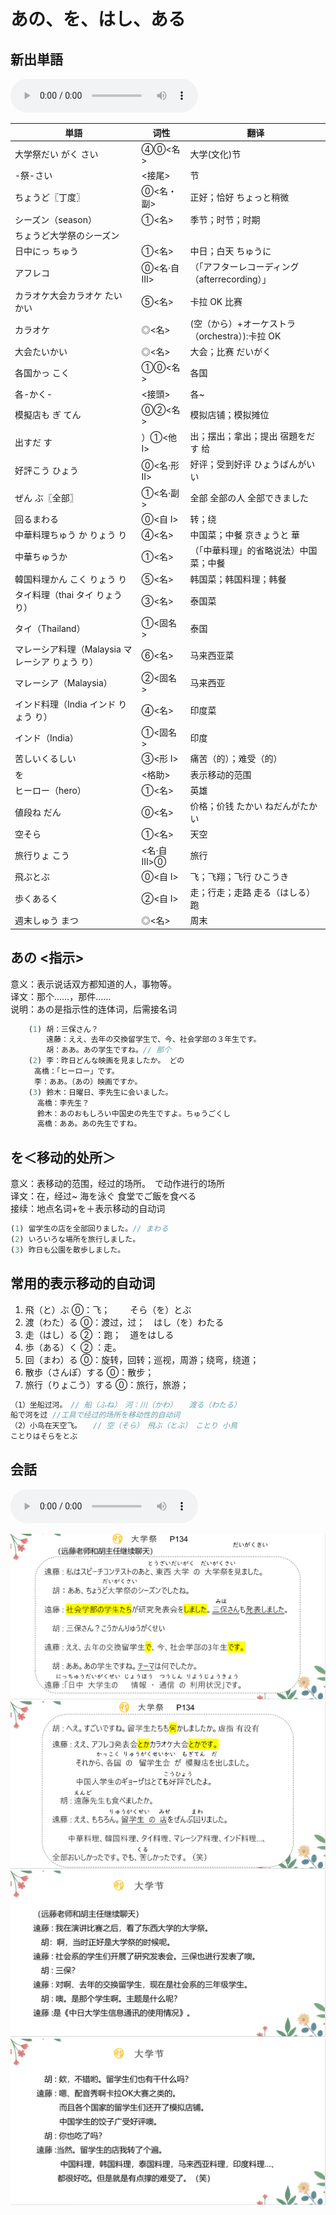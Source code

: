# あの、を、はし、ある

## 新出単語

<vue-plyr>
  <audio controls crossorigin playsinline loop>
    <source src="../audio/6-2-たんご.mp3" type="audio/mp3" />
  </audio>
 </vue-plyr>


| 単語                                            | 词性       | 翻译                                           |
| ----------------------------------------------- | ---------- | ---------------------------------------------- |
| 大学祭<JpWord>だい がく さい</JpWord>           | ④⓪<名>     | 大学(文化)节                                   |
| -祭<JpWord>-さい</JpWord>                       | <接尾>     | 节                                             |
| <JpWord>ちょうど</JpWord>〖丁度〗               | ⓪<名・副>  | 正好；恰好 ちょっと稍微                        |
| <JpWord>シーズン</JpWord>（season）             | ①<名>      | 季节；时节；时期                               |
| <JpWord>ちょうど大学祭のシーズン </JpWord>      |            |                                                |
| 日中<JpWord>にっ ちゅう</JpWord>                | ①<名>      | 中日；白天 ちゅうに                            |
| <JpWord>アフレコ</JpWord>                       | ⓪<名·自 Ⅲ> | （「アフターレコーディング（afterrecording）」 |
| カラオケ大会<JpWord>カラオケ たい かい</JpWord> | ⑤<名>      | 卡拉 OK 比赛                                   |
| <JpWord>カラオケ </JpWord>                      | ◎<名>      | (空（から）+オーケストラ（orchestra）):卡拉 OK |
| 大会<JpWord>たいかい</JpWord>                   | ◎<名>      | 大会；比赛 だいがく                            |
| 各国<JpWord>かっ こく</JpWord>                  | ①⓪<名>     | 各国                                           |
| 各-<JpWord>かく-</JpWord>                       | <接頭>     | 各~                                            |
| 模擬店<JpWord>も ぎ てん</JpWord>               | ⓪②<名>     | 模拟店铺；模拟摊位                             |
| 出す<JpWord>だ す</JpWord>                      | ）①<他 Ⅰ>  | 出；摆出；拿出；提出 宿題をだす 给             |
| 好評<JpWord>こう ひょう</JpWord>                | ⓪<名·形 Ⅱ> | 好评；受到好评 ひょうばんがいい                |
| <JpWord>ぜん ぶ</JpWord>〖全部〗                | ①<名·副>   | 全部 全部の人 全部できました                   |
| 回る<JpWord>まわる</JpWord>                     | ⓪<自 Ⅰ>    | 转；绕                                         |
| 中華料理<JpWord>ちゅう か りょう り</JpWord>    | ④<名>      | 中国菜；中餐 京きょうと 華                     |
| 中華<JpWord>ちゅうか</JpWord>                   | ①<名>      | （「中華料理」的省略说法）中国菜；中餐         |
| 韓国料理<JpWord>かん こく りょう り</JpWord>    | ⑤<名>      | 韩国菜；韩国料理；韩餐                         |
| タイ料理（thai タイ りょう り）         | ③<名>      | 泰国菜                                         |
| <JpWord>タイ</JpWord>（Thailand）               | ①<固名>    | 泰国                                           |
| マレーシア料理（Malaysia マレーシア りょう り） | ⑥<名>      | 马来西亚菜                                     |
| <JpWord>マレーシア</JpWord>（Malaysia）                  | ②<固名>    | 马来西亚                                       |
| インド料理（India インド りょう り）            | ④<名>      | 印度菜                                         |
| <JpWord>インド</JpWord>（India）                | ①<固名>    | 印度                                           |
| 苦しい<JpWord>くるしい</JpWord>                 | ③<形 Ⅰ>    | 痛苦（的）；难受（的）                         |
| を                                              | <格助>     | 表示移动的范围                                 |
| <JpWord>ヒーロー</JpWord>（hero）               | ①<名>      | 英雄                                           |
| 値段<JpWord>ね だん </JpWord>                   | ⓪<名>      | 价格；价钱 たかい ねだんがたかい               |
| 空<JpWord>そら</JpWord>                         | ①<名>      | 天空                                           |
| 旅行<JpWord>りょ こう</JpWord>                  | <名·自 Ⅲ>⓪ | 旅行                                           |
| 飛ぶ<JpWord>とぶ</JpWord>                       | ⓪<自 Ⅰ>    | 飞；飞翔；飞行 ひこうき                        |
| 歩く<JpWord>あるく</JpWord>                     | ②<自 Ⅰ>    | 走；行走；走路 走る（はしる）跑                |
| 週末<JpWord>しゅう まつ</JpWord>                | ◎<名>      | 周末                                           |

## あの <指示>

意义：表示说话双方都知道的人，事物等。  
译文：那个……，那件……  
说明：あの是指示性的连体词，后需接名词

```ts
	(1) 胡：三保さん？
		遠藤：ええ、去年の交換留学生で、今、社会学部の３年生です。
		胡：ああ。あの学生ですね。// 那个
	(2) 李：昨日どんな映画を見ましたか。 どの
　　	高橋：「ヒーロー」です。
　　	李：ああ。（あの）映画ですか。
    (3) 鈴木：日曜日、李先生に会いました。
　　　	高橋：李先生？
　　　	鈴木：あのおもしろい中国史の先生ですよ。ちゅうごくし
　　　	高橋：ああ。あの先生ですね。
```

## を＜移动的处所＞

意义：表移动的范围，经过的场所。　で动作进行的场所  
译文：在，经过~ 海を泳ぐ 食堂でご飯を食べる  
接续：地点名词+を＋表示移动的自动词

```ts
(1) 留学生の店を全部回りました。// まわる
(2) いろいろな場所を旅行しました。
(3) 昨日も公園を散歩しました。
```

## 常用的表示移动的自动词

1. 飛（と）ぶ ⓪：飞；　　 そら（を）とぶ
2. 渡（わた）る ⓪：渡过，过；　はし（を）わたる
3. 走（はし）る ② ：跑；　道をはしる
4. 歩（ある）く ② ：走。
5. 回（まわ）る ⓪：旋转，回转；巡视，周游；绕弯，绕道；
6. 散歩（さんぽ）する ⓪：散步；
7. 旅行（りょこう）する ⓪：旅行，旅游；

```ts
（1）坐船过河。　// 船（ふね）　河：川（かわ） 　渡る（わたる）　　
船で河を过 //工具で经过的场所を移动性的自动词
（2）小鸟在天空飞。　　// 空（そら）　飛ぶ（とぶ）　ことり 小鳥
ことりはそらをとぶ
```

## 会話

<vue-plyr>
  <audio controls crossorigin playsinline loop>
    <source src="../audio/6-2-かいわ.mp3" type="audio/mp3" />
  </audio>
 </vue-plyr>

![avatar](../images/6-2-かいわ-1.png)
![avatar](../images/6-2-かいわ-2.png)
![avatar](../images/6-2-かいわ-3.png)
![avatar](../images/6-2-かいわ-4.png)
